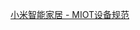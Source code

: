 [小米智能家居 - MIOT设备规范](https://iot.mi.com/new/guide.html?file=07-%E4%BA%91%E5%AF%B9%E4%BA%91%E5%BC%80%E5%8F%91%E6%8C%87%E5%8D%97/02-%E5%BA%94%E7%94%A8%E4%BA%91%E5%AF%B9%E4%BA%91%E6%8E%A5%E5%85%A5/01-%E5%B0%8F%E7%B1%B3IOT%E5%8D%8F%E8%AE%AE%E8%A7%84%E8%8C%83)
